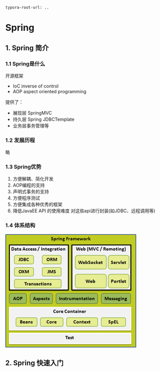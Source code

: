 ```
typora-root-url: ..
```



# Spring

## 1. Spring 简介

### 1.1 Spring是什么

开源框架

+ IoC inverse of control
+ AOP aspect oriented programming

提供了：

+ 展现层 SpringMVC
+ 持久层 Spring JDBCTemplate
+ 业务层事务管理等

### 1.2 发展历程

略

### 1.3 Spring优势

1. 方便解耦、简化开发
2. AOP编程的支持
3. 声明式事务的支持
4. 方便程序测试
5. 方便集成各种优秀的框架
6. 降低JavaEE API 的使用难度 对这些api进行封装(如JDBC、远程调用等)

### 1.4 体系结构

![Spring 体系结构](assets/images/articles/arch1.png)

## 2. Spring 快速入门

